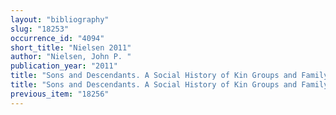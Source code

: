 ```yaml
---
layout: "bibliography"
slug: "18253"
occurrence_id: "4094"
short_title: "Nielsen 2011"
author: "Nielsen, John P. "
publication_year: "2011"
title: "Sons and Descendants. A Social History of Kin Groups and Family Names in the Early Neo-Babylonian Period, 747-626 BC, Culture and History of the Ancient Near East 43 (Leiden/Boston)"
title: "Sons and Descendants. A Social History of Kin Groups and Family Names in the Early Neo-Babylonian Period, 747-626 BC, Culture and History of the Ancient Near East 43 (Leiden/Boston)"
previous_item: "18256"
---
```

